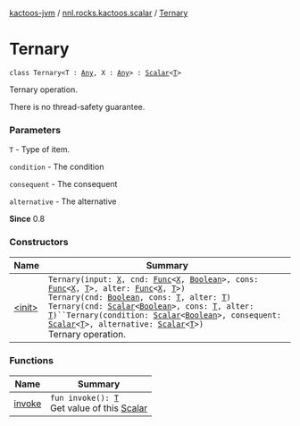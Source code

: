 [kactoos-jvm](../../index.md) / [nnl.rocks.kactoos.scalar](../index.md) / [Ternary](./index.md)

# Ternary

`class Ternary<T : `[`Any`](https://kotlinlang.org/api/latest/jvm/stdlib/kotlin/-any/index.html)`, X : `[`Any`](https://kotlinlang.org/api/latest/jvm/stdlib/kotlin/-any/index.html)`> : `[`Scalar`](../../nnl.rocks.kactoos/-scalar/index.md)`<`[`T`](index.md#T)`>`

Ternary operation.

There is no thread-safety guarantee.

### Parameters

`T` - Type of item.

`condition` - The condition

`consequent` - The consequent

`alternative` - The alternative

**Since**
0.8

### Constructors

| Name | Summary |
|---|---|
| [&lt;init&gt;](-init-.md) | `Ternary(input: `[`X`](index.md#X)`, cnd: `[`Func`](../../nnl.rocks.kactoos/-func/index.md)`<`[`X`](index.md#X)`, `[`Boolean`](https://kotlinlang.org/api/latest/jvm/stdlib/kotlin/-boolean/index.html)`>, cons: `[`Func`](../../nnl.rocks.kactoos/-func/index.md)`<`[`X`](index.md#X)`, `[`T`](index.md#T)`>, alter: `[`Func`](../../nnl.rocks.kactoos/-func/index.md)`<`[`X`](index.md#X)`, `[`T`](index.md#T)`>)`<br>`Ternary(cnd: `[`Boolean`](https://kotlinlang.org/api/latest/jvm/stdlib/kotlin/-boolean/index.html)`, cons: `[`T`](index.md#T)`, alter: `[`T`](index.md#T)`)`<br>`Ternary(cnd: `[`Scalar`](../../nnl.rocks.kactoos/-scalar/index.md)`<`[`Boolean`](https://kotlinlang.org/api/latest/jvm/stdlib/kotlin/-boolean/index.html)`>, cons: `[`T`](index.md#T)`, alter: `[`T`](index.md#T)`)``Ternary(condition: `[`Scalar`](../../nnl.rocks.kactoos/-scalar/index.md)`<`[`Boolean`](https://kotlinlang.org/api/latest/jvm/stdlib/kotlin/-boolean/index.html)`>, consequent: `[`Scalar`](../../nnl.rocks.kactoos/-scalar/index.md)`<`[`T`](index.md#T)`>, alternative: `[`Scalar`](../../nnl.rocks.kactoos/-scalar/index.md)`<`[`T`](index.md#T)`>)`<br>Ternary operation. |

### Functions

| Name | Summary |
|---|---|
| [invoke](invoke.md) | `fun invoke(): `[`T`](index.md#T)<br>Get value of this [Scalar](../../nnl.rocks.kactoos/-scalar/index.md) |
